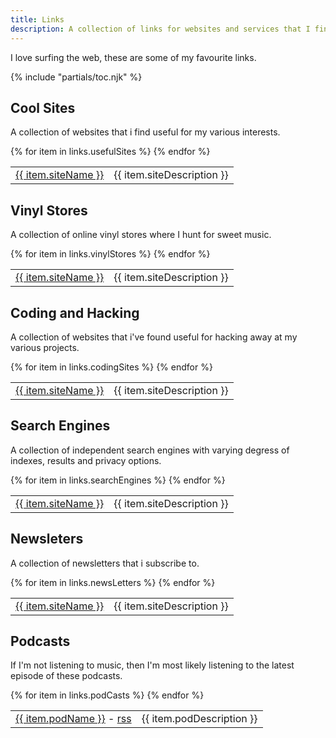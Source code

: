 ```yaml
---
title: Links
description: A collection of links for websites and services that I find useful.
---
```


I love surfing the web, these are some of my favourite links.

{% include "partials/toc.njk" %}

## Cool Sites

A collection of websites that i find useful for my various interests.

<table>
<tbody>
{% for item in links.usefulSites %}
<tr>
<td><a href="{{ item.url }}" target="_blank">{{ item.siteName }}</a></td>
<td>{{ item.siteDescription }}</td>
</tr>
{% endfor %}
</tbody>
</table>

## Vinyl Stores

A collection of online vinyl stores where I hunt for sweet music.

<table>
<tbody>
{% for item in links.vinylStores %}
<tr>
<td><a href="{{ item.url }}" target="_blank">{{ item.siteName }}</a></td>
<td>{{ item.siteDescription }}</td>
</tr>
{% endfor %}
</tbody>
</table>

## Coding and Hacking

A collection of websites that i've found useful for hacking away at my various projects.

<table>
<tbody>
{% for item in links.codingSites %}
<tr>
<td><a href="{{ item.url }}">{{ item.siteName }}</a></td>
<td>{{ item.siteDescription }}</td>
</tr>
{% endfor %}
</tbody>
</table>

## Search Engines

A collection of independent search engines with varying degress of indexes, results and privacy options.

<table>
<tbody>
{% for item in links.searchEngines %}
<tr>
<td><a href="{{ item.url }}" target="_blank">{{ item.siteName }}</a></td>
<td>{{ item.siteDescription }}</td>
</tr>
{% endfor %}
</tbody>
</table>

## Newsleters

A collection of newsletters that i subscribe to.

<table>
<tbody>
{% for item in links.newsLetters %}
<tr>
<td><a href="{{ item.url }}" target="_blank">{{ item.siteName }}</a></td>
<td>{{ item.siteDescription }}</td>
</tr>
{% endfor %}
</tbody>
</table>

## Podcasts

If I'm not listening to music, then I'm most likely listening to the latest episode of these podcasts.

<table>
<tbody>
{% for item in links.podCasts %}
<tr>
<td><a href="{{ item.url }}" target="_blank">{{ item.podName }}</a> - <a href="{{ item.rss }}" target="_blank">rss</a></td>
<td>{{ item.podDescription }}</td>
</tr>
{% endfor %}
</tbody>
</table>
